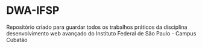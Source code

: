 # DWA-IFSP
Repositório criado para guardar todos os trabalhos práticos da disciplina desenvolvimento web avançado do Instituto Federal de São Paulo - Campus Cubatão

